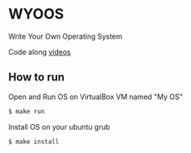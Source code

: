 # WYOOS

Write Your Own Operating System

Code along [videos](https://www.youtube.com/channel/UCQdZltW7bh1ta-_nCH7LWYw)


## How to run

Open and Run OS on VirtualBox VM named "My OS"
```bash
$ make run
```

Install OS on your ubuntu grub
```bash
$ make install
```
